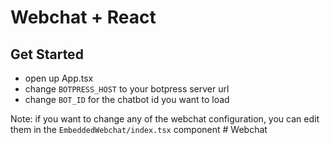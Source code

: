 # Webchat + React

## Get Started

- open up App.tsx
- change `BOTPRESS_HOST` to your botpress server url
- change `BOT_ID` for the chatbot id you want to load

Note: if you want to change any of the webchat configuration, you can edit them in the `EmbeddedWebchat/index.tsx` component
#   W e b c h a t  
 